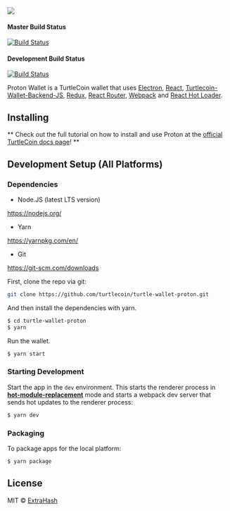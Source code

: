 <img src="https://cdn.discordapp.com/attachments/595762657458651152/599842701978107904/unknown.png">

#### Master Build Status
[![Build Status](https://travis-ci.org/turtlecoin/turtle-wallet-proton.svg?branch=master)](https://travis-ci.org/turtlecoin/turtle-wallet-proton)

#### Development Build Status
[![Build Status](https://travis-ci.org/turtlecoin/turtle-wallet-proton.svg?branch=development)](https://travis-ci.org/turtlecoin/turtle-wallet-proton)

<p>
  Proton Wallet is a TurtleCoin wallet that uses <a href="http://electron.atom.io/">Electron</a>, <a href="https://facebook.github.io/react/">React</a>, <a href="https://github.com/turtlecoin/turtlecoin-wallet-backend-js">Turtlecoin-Wallet-Backend-JS</a>, <a href="https://github.com/reactjs/redux">Redux</a>, <a href="https://github.com/reactjs/react-router">React Router</a>, <a href="http://webpack.github.io/docs/">Webpack</a> and <a href="https://github.com/gaearon/react-hot-loader">React Hot Loader</a>.
</p>

## Installing

** Check out the full tutorial on how to install and use Proton at the [official TurtleCoin docs page](https://docs.turtlecoin.lol/guides/wallets/using-proton-wallet)! **

## Development Setup (All Platforms)

### Dependencies

* Node.JS (latest LTS version)

https://nodejs.org/

* Yarn

https://yarnpkg.com/en/

* Git

https://git-scm.com/downloads

First, clone the repo via git:

```bash
git clone https://github.com/turtlecoin/turtle-wallet-proton.git
```

And then install the dependencies with yarn.

```bash
$ cd turtle-wallet-proton
$ yarn
```

Run the wallet.

```bash
$ yarn start
```

### Starting Development

Start the app in the `dev` environment. This starts the renderer process in [**hot-module-replacement**](https://webpack.js.org/guides/hmr-react/) mode and starts a webpack dev server that sends hot updates to the renderer process:

```bash
$ yarn dev
```

### Packaging 

To package apps for the local platform:

```bash
$ yarn package
```

## License

MIT © [ExtraHash](https://github.com/ExtraHash)
